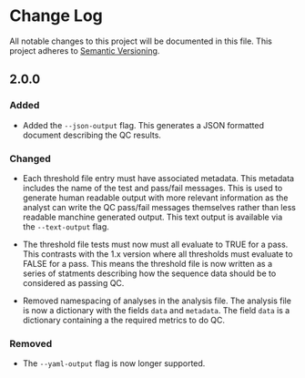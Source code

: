 # Change Log

All notable changes to this project will be documented in this file.
This project adheres to [Semantic Versioning](http://semver.org/).

## 2.0.0

### Added

  * Added the `--json-output` flag. This generates a JSON formatted document
    describing the QC results.

### Changed

  * Each threshold file entry must have associated metadata. This metadata
    includes the name of the test and pass/fail messages. This is used to
    generate human readable output with more relevant information as the
    analyst can write the QC pass/fail messages themselves rather than less
    readable manchine generated output. This text output is available via the
    `--text-output` flag.

  * The threshold file tests must now must all evaluate to TRUE for a pass.
    This contrasts with the 1.x version where all thresholds must evaluate to
    FALSE for a pass. This means the threshold file is now written as a series
    of statments describing how the sequence data should be to considered as
    passing QC.

  * Removed namespacing of analyses in the analysis file. The analysis file is
    now a dictionary with the fields `data` and `metadata`. The field `data` is
    a dictionary containing a the required metrics to do QC.


### Removed

  * The `--yaml-output` flag is now longer supported.

